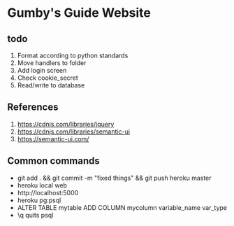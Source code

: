 # **Gumby's Guide Website**

## todo
1. Format according to python standards
2. Move handlers to folder
3. Add login screen
7. Check cookie_secret
8. Read/write to database

## References
1. https://cdnjs.com/libraries/jquery
2. https://cdnjs.com/libraries/semantic-ui
3. https://semantic-ui.com/

## Common commands
- git add . && git commit -m "fixed things" && git push heroku master
- heroku local web
- http://localhost:5000
- heroku pg:psql
- ALTER TABLE mytable ADD COLUMN mycolumn variable_name var_type
- \q quits psql

